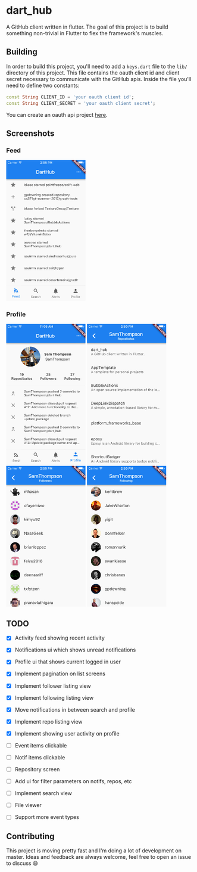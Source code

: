 # dart_hub

A GitHub client written in flutter. The goal of this project is to build something non-trivial in Flutter to flex the framework's muscles.

## Building

In order to build this project, you'll need to add a `keys.dart` file to the `lib/` directory of this project.
This file contains the oauth client id and client secret necessary to communicate with the GitHub apis.
Inside the file you'll need to define two constants:
```dart
const String CLIENT_ID = 'your oauth client id';
const String CLIENT_SECRET = 'your oauth client secret';
```
You can create an oauth api project [here](https://github.com/settings/applications/new).


## Screenshots

### Feed
![Activity feed](screenshots/feed.png) 

### Profile
![Profile](screenshots/profile.png) ![Repositories](screenshots/repos.png) ![Followers](screenshots/followers.png) ![Following](screenshots/following.png)


## TODO

- [x] Activity feed showing recent activity
- [x] Notifications ui which shows unread notifications
- [x] Profile ui that shows current logged in user
- [x] Implement pagination on list screens
- [x] Implement follower listing view
- [x] Implement following listing view
- [x] Move notifications in between search and profile
- [x] Implement repo listing view
- [x] Implement showing user activity on profile
- [ ] Event items clickable
- [ ] Notif items clickable
- [ ] Repository screen
- [ ] Add ui for filter parameters on notifs, repos, etc
- [ ] Implement search view
- [ ] File viewer
- [ ] Support more event types


## Contributing

This project is moving pretty fast and I'm doing a lot of development on master. Ideas and feedback are always welcome, feel free to open an issue to discuss 😄
